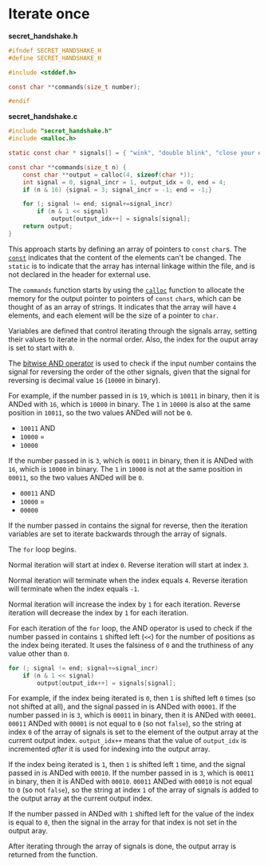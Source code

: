 # Iterate once

**secret_handshake.h**
```c
#ifndef SECRET_HANDSHAKE_H
#define SECRET_HANDSHAKE_H

#include <stddef.h>

const char **commands(size_t number);

#endif
```

**secret_handshake.c**

```c
#include "secret_handshake.h"
#include <malloc.h>

static const char * signals[] = { "wink", "double blink", "close your eyes", "jump" };

const char **commands(size_t n) {
    const char **output = calloc(4, sizeof(char *));
    int signal = 0, signal_incr = 1, output_idx = 0, end = 4;
    if (n & 16) {signal = 3; signal_incr = -1; end = -1;}

    for (; signal != end; signal+=signal_incr)
        if (n & 1 << signal)
            output[output_idx++] = signals[signal];
    return output;
}
```

This approach starts by defining an array of pointers to `const` `char`s.
The [`const`][const] indicates that the content of the elements can't be changed.
The `static` is to indicate that the array has internal linkage within the file, and is not declared in the header for external use. 

The `commands` function starts by using the [`calloc`][calloc] function to allocate the memory for the output pointer to pointers of `const` `char`s,
which can be thought of as an array of strings.
It indicates that the array will have `4` elements, and each element will be the size of a pointer to `char`.

Variables are defined that control iterating through the signals array, setting their values to iterate in the normal order.
Also, the index for the ouput array is set to start with `0`.

The [bitwise AND operator][bitwise-operators] is used to check if the input number contains the signal for reversing the order of the other signals,
given that the signal for reversing is decimal value `16` (`10000` in binary).

For example, if the number passed in is `19`, which is `10011` in binary, then it is ANDed with `16`, which is `10000` in binary.
The `1` in `10000` is also at the same position in `10011`, so the two values ANDed will not be `0`.
- `10011` AND
- `10000` =
- `10000`

If the number passed in is `3`, which is `00011` in binary, then it is ANDed with `16`, which is `10000` in binary.
The `1` in `10000` is not at the same position in `00011`, so the two values ANDed will be `0`.
- `00011` AND
- `10000` =
- `00000`

If the number passed in contains the signal for reverse, then the iteration variables are set to iterate backwards through the array of signals.

The `for` loop begins.

Normal iteration will start at index `0`.
Reverse iteration will start at index `3`.

Normal iteration will terminate when the index equals `4`.
Reverse iteration will terminate when the index equals `-1`.

Normal iteration will increase the index by `1` for each iteration.
Reverse iteration will decrease the index by `1` for each iteration.

For each iteration of the `for` loop,
the AND operator is used to check if the number passed in contains `1` shifted left (`<<`) for the number of positions as the index being iterated.
It uses the falsiness of `0` and the truthiness of any value other than `0`.

```c
for (; signal != end; signal+=signal_incr)
    if (n & 1 << signal)
        output[output_idx++] = signals[signal];
```

For example, if the index being iterated is `0`, then `1` is shifted left `0` times (so not shifted at all), and the signal passed in is ANDed with `00001`.
If the number passed in is `3`, which is `00011` in binary, then it is ANDed with `00001`.
`00011` ANDed with `00001` is not equal to `0` (so not `false`), so the string at index `0` of the array of signals is set to the element of the output array
at the current output index.
`output_idx++` means that the value of `output_idx` is incremented _after_ it is used for indexing into the output array.

If the index being iterated is `1`, then `1` is shifted left `1` time, and the signal passed in is ANDed with `00010`.
If the number passed in is `3`, which is `00011` in binary, then it is ANDed with `00010`.
`00011` ANDed with `00010` is not equal to `0` (so not `false`), so the string at index `1` of the array of signals is added to the output array
at the current output index.

If the number passed in ANDed with `1` shifted left for the value of the index is equal to `0`, then the signal in the array for that index is not set in the output aray.

After iterating through the array of signals is done, the output array is returned from the function.

[const]: https://www.geeksforgeeks.org/const-qualifier-in-c/
[calloc]: https://www.geeksforgeeks.org/dynamic-memory-allocation-in-c-using-malloc-calloc-free-and-realloc/
[bitwise-operators]: https://www.geeksforgeeks.org/bitwise-operators-in-c-cpp/
